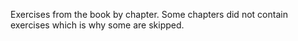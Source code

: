 Exercises from the book by chapter. Some chapters did not contain exercises which is why some are skipped.